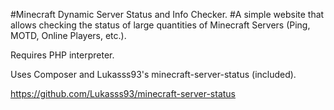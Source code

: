 #Minecraft Dynamic Server Status and Info Checker.
#A simple website that allows checking the status of large quantities of Minecraft Servers (Ping, MOTD, Online Players, etc.). 

Requires PHP interpreter.

Uses Composer and Lukasss93's minecraft-server-status (included).

https://github.com/Lukasss93/minecraft-server-status
